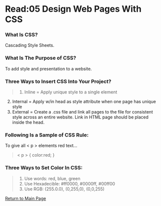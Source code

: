 # Read:05 Design Web Pages With CSS

### What Is CSS?
Cascading Style Sheets.

### What Is The Purpose of CSS?
To add style and presentation to a website.

### Three Ways to Insert CSS Into Your Project?
> 1. Inline = Apply unique style to a single element
  2. Internal = Apply w/in head as style attribute when one page has unique style  
  3. External = Create a .css file and link all pages to the file for consistent style across an entire website. Link in HTML page should be placed inside the head.

### Following Is a Sample of CSS Rule:
To give all < p > elements red text...
> < p > {
>         color:red;
> }

### Three Ways to Set Color In CSS:
> 1. Use words: red, blue, green
> 2. Use Hexadecible: #ff0000, #0000ff, #00ff00
> 3. Use RGB: (255.0.0), (0,255,0), (0,0,255)

[Return to Main Page](https://lararams3y.github.io/reading-notes/)